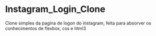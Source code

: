 # Instagram_Login_Clone
 Clone simples da pagina de logon do instagram, feita para absorver os conhecimentos de flexbox, css e html3
